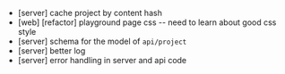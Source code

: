 - [server] cache project by content hash
- [web] [refactor] playground page css -- need to learn about good css style
- [server] schema for the model of `api/project`
- [server] better log
- [server] error handling in server and api code
